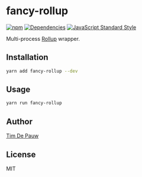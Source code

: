 # fancy-rollup

[![npm](https://img.shields.io/npm/v/fancy-rollup.svg)](https://www.npmjs.com/package/fancy-rollup) [![Dependencies](https://img.shields.io/david/timdp/fancy-rollup.svg)](https://david-dm.org/timdp/fancy-rollup) [![JavaScript Standard Style](https://img.shields.io/badge/code%20style-standard-brightgreen.svg)](https://standardjs.com/)

Multi-process [Rollup](https://rollupjs.org/) wrapper.

## Installation

```bash
yarn add fancy-rollup --dev
```

## Usage

```bash
yarn run fancy-rollup
```

## Author

[Tim De Pauw](https://tmdpw.eu/)

## License

MIT
